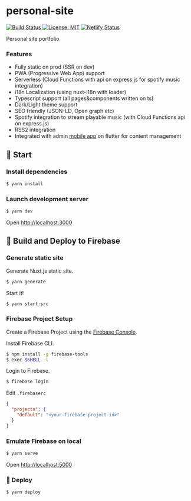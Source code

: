 # personal-site

[![Build Status](https://travis-ci.com/CoolONEOfficial/personal_site.svg?branch=master)](https://travis-ci.com/CoolONEOfficial/personal_site)
[![License: MIT](https://img.shields.io/badge/License-MIT-yellow.svg)](https://opensource.org/licenses/MIT)
[![Netlify Status](https://api.netlify.com/api/v1/badges/40d93637-d285-43c6-8d70-66f286d9f791/deploy-status)](https://app.netlify.com/sites/eloquent-ardinghelli-9e59ff/deploys)

Personal site portfolio

### Features

* Fully static on prod (SSR on dev)
* PWA (Progressive Web App) support
* Serverless (Cloud Functions with api on express.js for spotify music integration)
* i18n Localization (using nuxt-i18n with loader)
* Typescript support (all pages&components written on ts)
* Dark/Light theme support
* SEO friendly (JSON-LD, Open graph etc)
* Spotify integration to stream playable music (with Cloud Functions api on express.js)
* RSS2 integration
* Integrated with admin [mobile app](https://github.com/CoolONEOfficial/personal_site_app) on flutter for content management

## 👶 Start

### Install dependencies

``` bash
$ yarn install
```

### Launch development server

```bash
$ yarn dev
```

Open [http://localhost:3000]()


## 🚀 Build and Deploy to Firebase

### Generate static site

Generate Nuxt.js static site.

```bash
$ yarn generate
```

Start it!

```bash
$ yarn start:src
```

### Firebase Project Setup

Create a Firebase Project using the [Firebase Console](https://console.firebase.google.com/).

Install Firebase CLI.

```bash
$ npm install -g firebase-tools
$ exec $SHELL -l
```

Login to Firebase.

```bash
$ firebase login
```

Edit `.firebaserc`

```json
{
  "projects": {
    "default": "<your-firebase-project-id>"
  }
}
```

### Emulate Firebase on local

```bash
$ yarn serve
```

Open [http://localhost:5000]()

### 🎉 Deploy

```bash
$ yarn deploy
```
